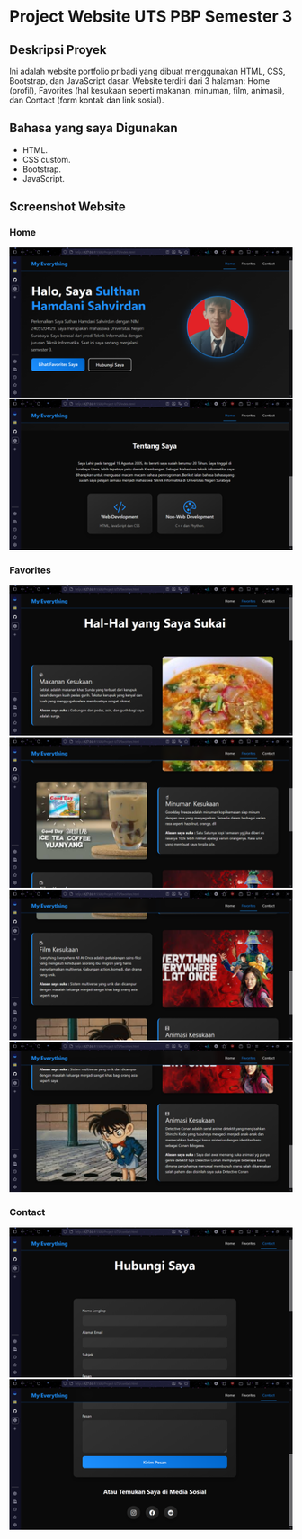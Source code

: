 # Project Website UTS PBP Semester 3

## Deskripsi Proyek
Ini adalah website portfolio pribadi yang dibuat menggunakan HTML, CSS, Bootstrap, dan JavaScript dasar. Website terdiri dari 3 halaman: Home (profil), Favorites (hal kesukaan seperti makanan, minuman, film, animasi), dan Contact (form kontak dan link sosial).

## Bahasa yang saya Digunakan
- HTML.
- CSS custom.
- Bootstrap.
- JavaScript.

## Screenshot Website

### Home
![Halaman Home 1](home-1.png)
![Halaman Home 2](home-2.png)

### Favorites
![Halaman Favorites 1](favorites-1.png)
![Halaman Favorites 2](favorites-2.png)
![Halaman Favorites 3](favorites-3.png)
![Halaman Favorites 4](favorites-4.png)

### Contact
![Halaman Contact 1](contact-1.png)
![Halaman Contact 2](contact-2.png)
